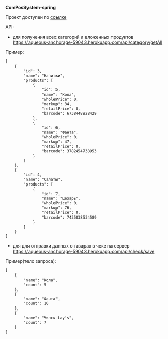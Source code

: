 **ComPosSystem-spring**

Проект доступен по [ссылке](https://aqueous-anchorage-59043.herokuapp.com/login)

API:
* для получения всех категорий и вложенных продуктов 
https://aqueous-anchorage-59043.herokuapp.com/api/category/getAll 

Пример:
```html
[
    {
        "id": 3,
        "name": "Напитки",
        "products": [
            {
                "id": 5,
                "name": "Кола",
                "wholePrice": 0,
                "markup": 34,
                "retailPrice": 0,
                "barcode": 6738448928429
            },
            {
                "id": 6,
                "name": "Фанта",
                "wholePrice": 0,
                "markup": 47,
                "retailPrice": 0,
                "barcode": 3782454738953
            }
        ]
    },
    {
        "id": 4,
        "name": "Салаты",
        "products": [
            {
                "id": 7,
                "name": "Цезарь",
                "wholePrice": 0,
                "markup": 76,
                "retailPrice": 0,
                "barcode": 7435838534589
            }
        ]
    }
]
```


* для для отправки данных о таварах в чеке на сервер 
https://aqueous-anchorage-59043.herokuapp.com/api/check/save

Пример(тело запроса):
```html
[
	{
		"name": "Кола",
		"count": 5
	},
	{
		"name": "Фанта",
		"count": 10
	},
	{
		"name": "Чипсы Lay's",
		"count": 7
	}
]
```
